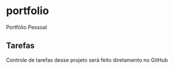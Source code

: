 # portfolio
Portfólio Pessoal

## Tarefas
Controle de tarefas desse projeto será feito diretamento no GitHub
